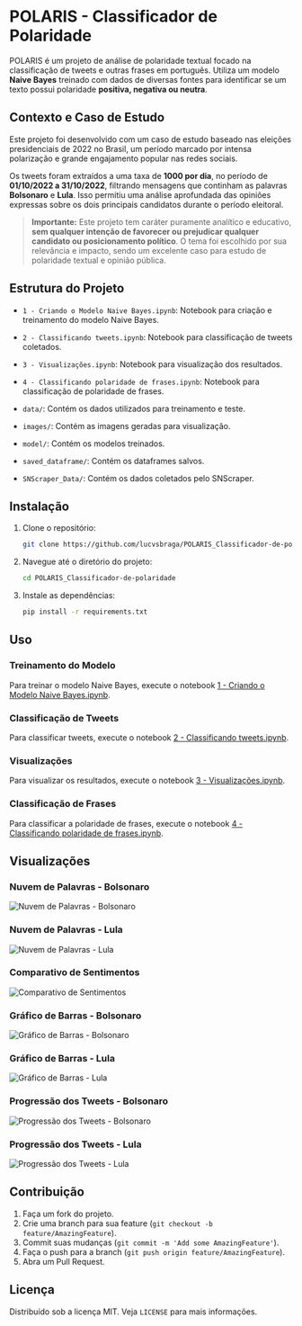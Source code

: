 # **POLARIS - Classificador de Polaridade**  

POLARIS é um projeto de análise de polaridade textual focado na classificação de tweets e outras frases em português. Utiliza um modelo **Naive Bayes** treinado com dados de diversas fontes para identificar se um texto possui polaridade **positiva, negativa ou neutra**.  

## **Contexto e Caso de Estudo**  
Este projeto foi desenvolvido com um caso de estudo baseado nas eleições presidenciais de 2022 no Brasil, um período marcado por intensa polarização e grande engajamento popular nas redes sociais.  

Os tweets foram extraídos a uma taxa de **1000 por dia**, no período de **01/10/2022 a 31/10/2022**, filtrando mensagens que continham as palavras **Bolsonaro** e **Lula**. Isso permitiu uma análise aprofundada das opiniões expressas sobre os dois principais candidatos durante o período eleitoral.  

> **Importante:** Este projeto tem caráter puramente analítico e educativo, **sem qualquer intenção de favorecer ou prejudicar qualquer candidato ou posicionamento político**. O tema foi escolhido por sua relevância e impacto, sendo um excelente caso para estudo de polaridade textual e opinião pública.  

## Estrutura do Projeto

- `1 - Criando o Modelo Naive Bayes.ipynb`: Notebook para criação e treinamento do modelo Naive Bayes.
- `2 - Classificando tweets.ipynb`: Notebook para classificação de tweets coletados.
- `3 - Visualizações.ipynb`: Notebook para visualização dos resultados.
- `4 - Classificando polaridade de frases.ipynb`: Notebook para classificação de polaridade de frases.

- `data/`: Contém os dados utilizados para treinamento e teste.
- `images/`: Contém as imagens geradas para visualização.
- `model/`: Contém os modelos treinados.
- `saved_dataframe/`: Contém os dataframes salvos.
- `SNScraper_Data/`: Contém os dados coletados pelo SNScraper.

## Instalação

1. Clone o repositório:
    ```sh
    git clone https://github.com/lucvsbraga/POLARIS_Classificador-de-polaridade.git
    ```
2. Navegue até o diretório do projeto:
    ```sh
    cd POLARIS_Classificador-de-polaridade
    ```
3. Instale as dependências:
    ```sh
    pip install -r requirements.txt
    ```

## Uso

### Treinamento do Modelo

Para treinar o modelo Naive Bayes, execute o notebook [1 - Criando o Modelo Naive Bayes.ipynb](https://github.com/lucvsbraga/POLARIS_Classificador-de-polaridade/blob/main/1%20-%20Criando%20o%20Modelo%20Naive%20Bayes.ipynb).

### Classificação de Tweets

Para classificar tweets, execute o notebook [2 - Classificando tweets.ipynb](https://github.com/lucvsbraga/POLARIS_Classificador-de-polaridade/blob/main/2%20-%20Classificando%20tweets.ipynb).

### Visualizações

Para visualizar os resultados, execute o notebook [3 - Visualizações.ipynb](https://github.com/lucvsbraga/POLARIS_Classificador-de-polaridade/blob/main/3%20-%20Visualizações.ipynb).

### Classificação de Frases

Para classificar a polaridade de frases, execute o notebook [4 - Classificando polaridade de frases.ipynb](https://github.com/lucvsbraga/POLARIS_Classificador-de-polaridade/blob/main/4%20-%20Classificando%20polaridade%20de%20frases.ipynb).

## Visualizações

### Nuvem de Palavras - Bolsonaro
![Nuvem de Palavras - Bolsonaro](images/bolsonaro_wordcloud.png)

### Nuvem de Palavras - Lula
![Nuvem de Palavras - Lula](images/lula_wordcloud.png)

### Comparativo de Sentimentos
![Comparativo de Sentimentos](images/comparativo_sentimentos.png)

### Gráfico de Barras - Bolsonaro
![Gráfico de Barras - Bolsonaro](images/bar_bolsonaro.png)

### Gráfico de Barras - Lula
![Gráfico de Barras - Lula](images/bar_lula.png)

### Progressão dos Tweets - Bolsonaro
![Progressão dos Tweets - Bolsonaro](images/progressao_bolsonaro.png)

### Progressão dos Tweets - Lula
![Progressão dos Tweets - Lula](images/progressao_lula.png)

## Contribuição

1. Faça um fork do projeto.
2. Crie uma branch para sua feature (`git checkout -b feature/AmazingFeature`).
3. Commit suas mudanças (`git commit -m 'Add some AmazingFeature'`).
4. Faça o push para a branch (`git push origin feature/AmazingFeature`).
5. Abra um Pull Request.

## Licença

Distribuído sob a licença MIT. Veja `LICENSE` para mais informações.
